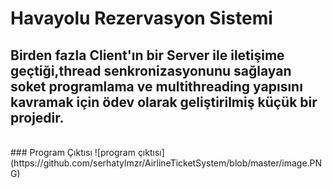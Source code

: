 # Havayolu Rezervasyon Sistemi


## Birden fazla Client'ın bir Server ile iletişime geçtiği,thread senkronizasyonunu sağlayan  soket programlama ve multithreading yapısını kavramak için ödev olarak geliştirilmiş küçük bir projedir. 
<br/>
### Program Çıktısı
![program çıktısı](https://github.com/serhatylmzr/AirlineTicketSystem/blob/master/image.PNG)


